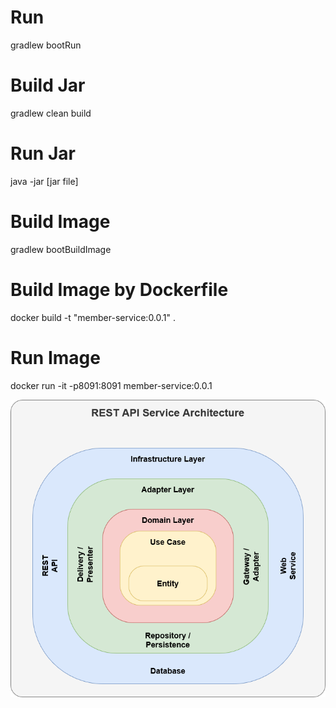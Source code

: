 
# Run
gradlew bootRun

# Build Jar
gradlew clean build

# Run Jar
java -jar [jar file]

# Build Image 
gradlew bootBuildImage

# Build Image by Dockerfile
docker build -t "member-service:0.0.1" .

# Run Image
docker run -it -p8091:8091 member-service:0.0.1

![alt text](clean-architecture.png "Service Architecture")
